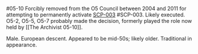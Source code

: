 #05-10
Forcibly removed from the O5 Council between 2004 and 2011 for attempting to permanently activate [SCP-003](https://scp-wiki.wikidot.com/scp-003) #SCP-003. Likely executed. O5-2, O5-5, O5-7 probably made the decision,  formerly played the role now held by [[The Archivist 05-10]].

Male. European descent. Appeared to be mid-50s; likely older. Traditional in appearance.